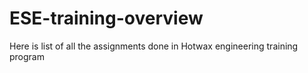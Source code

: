 # ESE-training-overview
Here is list of all the assignments done in Hotwax engineering training program
